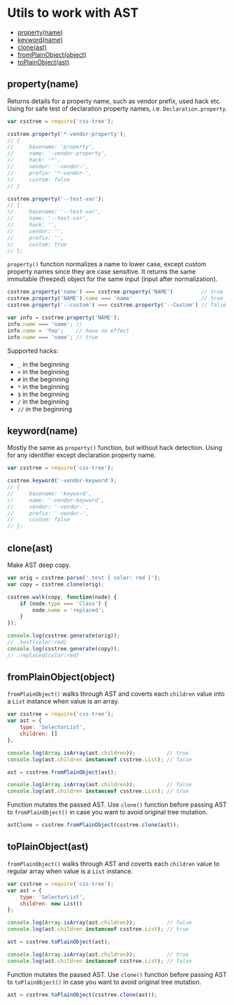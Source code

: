 # Utils to work with AST

<!-- MarkdownTOC -->

- [property\(name\)](#propertyname)
- [keyword\(name\)](#keywordname)
- [clone\(ast\)](#cloneast)
- [fromPlainObject\(object\)](#fromplainobjectobject)
- [toPlainObject\(ast\)](#toplainobjectast)

<!-- /MarkdownTOC -->

## property(name)

Returns details for a property name, such as vendor prefix, used hack etc. Using for safe test of declaration property names, i.e. `Declaration.property`.

```js
var csstree = require('css-tree');

csstree.property('*-vendor-property');
// {
//     basename: 'property',
//     name: '-vendor-property',
//     hack: '*',
//     vendor: '-vendor-',
//     prefix: '*-vendor-',
//     custom: false
// }

csstree.property('--test-var');
// {
//     basename: '--test-var',
//     name: '--test-var',
//     hack: '',
//     vendor: '',
//     prefix: '',
//     custom: true
// };
```

`property()` function normalizes a name to lower case, except custom property names since they are case sensitive. It returns the same immutable (freezed) object for the same input (input after normalization).

```js
csstree.property('name') === csstree.property('NAME')         // true
csstree.property('NAME').name === 'name'                      // true
csstree.property('--custom') === csstree.property('--Custom') // false

var info = csstree.property('NAME');
info.name === 'name'; // 
info.name = 'foo';    // have no effect
info.name === 'name'; // true
```

Supported hacks:

- `_` in the beginning
- `+` in the beginning
- `#` in the beginning
- `*` in the beginning
- `$` in the beginning
- `/` in the beginning
- `//` in the beginning

## keyword(name)

Mostly the same as `property()` function, but without hack detection. Using for any identifier except declaration property name.

```js
var csstree = require('css-tree');

csstree.keyword('-vendor-keyword');
// {
//     basename: 'keyword',
//     name: '-vendor-keyword',
//     vendor: '-vendor-',
//     prefix: '-vendor-',
//     custom: false
// };
```

## clone(ast)

Make AST deep copy.

```js
var orig = csstree.parse('.test { color: red }');
var copy = csstree.clone(orig);

csstree.walk(copy, function(node) {
    if (node.type === 'Class') {
        node.name = 'replaced';
    }
});

console.log(csstree.generate(orig));
// .test{color:red}
console.log(csstree.generate(copy));
// .replaced{color:red}
```

## fromPlainObject(object)

`fromPlainObject()` walks through AST and coverts each `children` value into a `List` instance when value is an array.

```js
var csstree = require('css-tree');
var ast = {
    type: 'SelectorList',
    children: []
};

console.log(Array.isArray(ast.children));          // true
console.log(ast.children instanceof csstree.List); // false

ast = csstree.fromPlainObject(ast);

console.log(Array.isArray(ast.children));          // false
console.log(ast.children instanceof csstree.List); // true
```

Function mutates the passed AST. Use `clone()` function before passing AST to `fromPlainObject()` in case you want to avoid original tree mutation.

```js
astClone = csstree.fromPlainObject(csstree.clone(ast));
```

## toPlainObject(ast)

`fromPlainObject()` walks through AST and coverts each `children` value to regular array when value is a `List` instance.

```js
var csstree = require('css-tree');
var ast = {
    type: 'SelectorList',
    children: new List()
};

console.log(Array.isArray(ast.children));          // false
console.log(ast.children instanceof csstree.List); // true

ast = csstree.toPlainObject(ast);

console.log(Array.isArray(ast.children));          // true
console.log(ast.children instanceof csstree.List); // false
```

Function mutates the passed AST. Use `clone()` function before passing AST to `toPlainObject()` in case you want to avoid original tree mutation.

```js
ast = csstree.toPlainObject(csstree.clone(ast));
```
